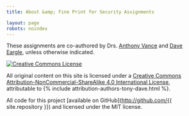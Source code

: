 ```yaml
---
title: About &amp; Fine Print for Security Assignments

layout: page
robots: noindex
---
```


These assignments are co-authored by Drs. [Anthony Vance](https://anthonyvance.com/) and [Dave Eargle](https://daveeargle.com), unless otherwise indicated.

<a rel="license" href="http://creativecommons.org/licenses/by-nc-sa/4.0/"><img class='aligncenter' alt="Creative Commons License" style="border-width:0" src="https://i.creativecommons.org/l/by-nc-sa/4.0/88x31.png" /></a>

All original content on this site is licensed under a <a rel="license" href="http://creativecommons.org/licenses/by-nc-sa/4.0/">Creative Commons Attribution-NonCommercial-ShareAlike 4.0 International License</a>, 
attributable to {% include attribution-authors-tony-dave.html %}.

All code for this project [available on GitHub](http://github.com/{{ site.repository }}) and licensed under the MIT license. 
